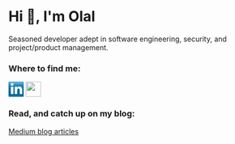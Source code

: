# Hi 👋, I'm Olal


Seasoned developer adept in software engineering, security, and project/product management.

### Where to find me:
<p align="left">
<a href="https://www.linkedin.com/in/james-olal/" target="blank"><img align="center" src="https://github.com/OlalKeith/OlalKeith/blob/main/socials/transparent-Linkedin-logo-icon.png" alt="" height="30" /></a>
<a href="https://tryhackme.com/p/olalc137" target="blank"><img align="center" src="https://tryhackme-badges.s3.amazonaws.com/olalc137.png" alt="" height="30" width="30" /></a>
</p>



### Read, and catch up on my blog:
[Medium blog articles](https://medium.com/@OlalJames)

